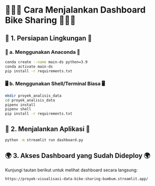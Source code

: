 # 🚴‍♂️🚀 Cara Menjalankan Dashboard Bike Sharing 🚀🚴‍♂️

## 🎯 1. Persiapan Lingkungan 🎯

### 🔧 a. Menggunakan Anaconda 🔧
```sh
conda create --name main-ds python=3.9
conda activate main-ds
pip install -r requirements.txt
```

### 🖥️ b. Menggunakan Shell/Terminal Biasa 🖥️
```sh
mkdir proyek_analisis_data
cd proyek_analisis_data
pipenv install
pipenv shell
pip install -r requirements.txt
```

## 🚀 2. Menjalankan Aplikasi 🚀
```sh
python -m streamlit run dashboard.py
```

## 🌍 3. Akses Dashboard yang Sudah Dideploy 🌍
Kunjungi tautan berikut untuk melihat dashboard secara langsung:  

```sh
https://proyek-visualisasi-data-bike-sharing-bumbum.streamlit.app/
```